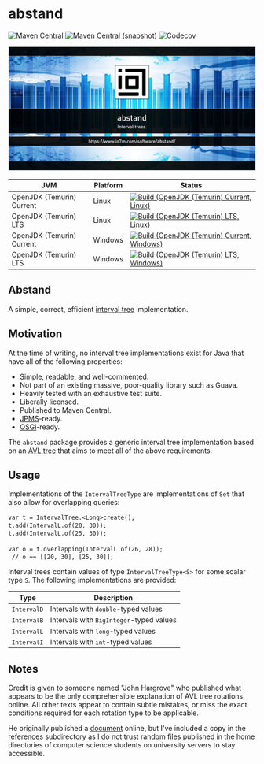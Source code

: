 abstand
===

[![Maven Central](https://img.shields.io/maven-central/v/com.io7m.abstand/com.io7m.abstand.svg?style=flat-square)](http://search.maven.org/#search%7Cga%7C1%7Cg%3A%22com.io7m.abstand%22)
[![Maven Central (snapshot)](https://img.shields.io/nexus/s/com.io7m.abstand/com.io7m.abstand?server=https%3A%2F%2Fs01.oss.sonatype.org&style=flat-square)](https://s01.oss.sonatype.org/content/repositories/snapshots/com/io7m/abstand/)
[![Codecov](https://img.shields.io/codecov/c/github/io7m/abstand.svg?style=flat-square)](https://codecov.io/gh/io7m/abstand)

![com.io7m.abstand](./src/site/resources/abstand.jpg?raw=true)

| JVM | Platform | Status |
|-----|----------|--------|
| OpenJDK (Temurin) Current | Linux | [![Build (OpenJDK (Temurin) Current, Linux)](https://img.shields.io/github/actions/workflow/status/io7m/abstand/main.linux.temurin.current.yml)](https://github.com/io7m/abstand/actions?query=workflow%3Amain.linux.temurin.current)|
| OpenJDK (Temurin) LTS | Linux | [![Build (OpenJDK (Temurin) LTS, Linux)](https://img.shields.io/github/actions/workflow/status/io7m/abstand/main.linux.temurin.lts.yml)](https://github.com/io7m/abstand/actions?query=workflow%3Amain.linux.temurin.lts)|
| OpenJDK (Temurin) Current | Windows | [![Build (OpenJDK (Temurin) Current, Windows)](https://img.shields.io/github/actions/workflow/status/io7m/abstand/main.windows.temurin.current.yml)](https://github.com/io7m/abstand/actions?query=workflow%3Amain.windows.temurin.current)|
| OpenJDK (Temurin) LTS | Windows | [![Build (OpenJDK (Temurin) LTS, Windows)](https://img.shields.io/github/actions/workflow/status/io7m/abstand/main.windows.temurin.lts.yml)](https://github.com/io7m/abstand/actions?query=workflow%3Amain.windows.temurin.lts)|

## Abstand

A simple, correct, efficient [interval tree](https://en.wikipedia.org/wiki/Interval_tree) implementation.

## Motivation

At the time of writing, no interval tree implementations exist for Java
that have all of the following properties:

* Simple, readable, and well-commented.
* Not part of an existing massive, poor-quality library such as Guava.
* Heavily tested with an exhaustive test suite.
* Liberally licensed.
* Published to Maven Central.
* [JPMS](https://en.wikipedia.org/wiki/Java_Platform_Module_System)-ready.
* [OSGi](https://www.osgi.org/)-ready.

The `abstand` package provides a generic interval tree implementation based
on an [AVL tree](https://en.wikipedia.org/wiki/AVL_tree) that aims to meet
all of the above requirements.

## Usage

Implementations of the `IntervalTreeType` are implementations of `Set` that
also allow for overlapping queries:

```
var t = IntervalTree.<Long>create();
t.add(IntervalL.of(20, 30));
t.add(IntervalL.of(25, 30));

var o = t.overlapping(IntervalL.of(26, 28));
 // o == [[20, 30], [25, 30]];
```

Interval trees contain values of type `IntervalTreeType<S>` for some scalar
type `S`. The following implementations are provided:

|Type       |Description                             |
|-----------|----------------------------------------|
|`IntervalD`|Intervals with `double`-typed values    |
|`IntervalB`|Intervals with `BigInteger`-typed values|
|`IntervalL`|Intervals with `long`-typed values      |
|`IntervalI`|Intervals with `int`-typed values       |

## Notes

Credit is given to someone named "John Hargrove" who published what appears to
be the only comprehensible explanation of AVL tree rotations online. All other
texts appear to contain subtle mistakes, or miss the exact conditions required
for each rotation type to be applicable.

He originally published a [document](https://www.cise.ufl.edu/~nemo/cop3530/AVL-Tree-Rotations.pdf)
online, but I've included a copy in the [references](references/AVL-Tree-Rotations.pdf)
subdirectory as I do not trust random files published in the home directories
of computer science students on university servers to stay accessible.

